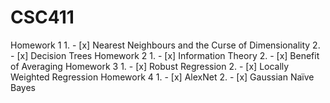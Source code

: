 # CSC411

Homework 1
    1. - [x] Nearest Neighbours and the Curse of Dimensionality
    2. - [x] Decision Trees
Homework 2
    1. - [x] Information Theory
    2. - [x] Benefit of Averaging
Homework 3
    1. - [x] Robust Regression
    2. - [x] Locally Weighted Regression
Homework 4
    1. - [x] AlexNet
    2. - [x] Gaussian Naı̈ve Bayes
